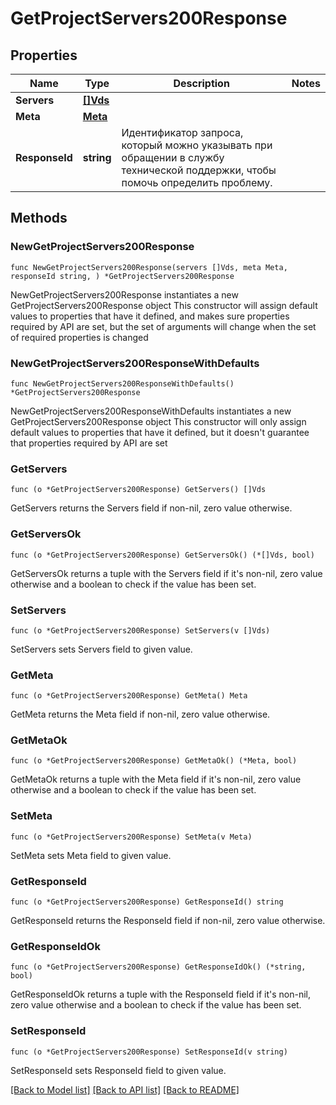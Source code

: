 # GetProjectServers200Response

## Properties

Name | Type | Description | Notes
------------ | ------------- | ------------- | -------------
**Servers** | [**[]Vds**](Vds.md) |  | 
**Meta** | [**Meta**](Meta.md) |  | 
**ResponseId** | **string** | Идентификатор запроса, который можно указывать при обращении в службу технической поддержки, чтобы помочь определить проблему. | 

## Methods

### NewGetProjectServers200Response

`func NewGetProjectServers200Response(servers []Vds, meta Meta, responseId string, ) *GetProjectServers200Response`

NewGetProjectServers200Response instantiates a new GetProjectServers200Response object
This constructor will assign default values to properties that have it defined,
and makes sure properties required by API are set, but the set of arguments
will change when the set of required properties is changed

### NewGetProjectServers200ResponseWithDefaults

`func NewGetProjectServers200ResponseWithDefaults() *GetProjectServers200Response`

NewGetProjectServers200ResponseWithDefaults instantiates a new GetProjectServers200Response object
This constructor will only assign default values to properties that have it defined,
but it doesn't guarantee that properties required by API are set

### GetServers

`func (o *GetProjectServers200Response) GetServers() []Vds`

GetServers returns the Servers field if non-nil, zero value otherwise.

### GetServersOk

`func (o *GetProjectServers200Response) GetServersOk() (*[]Vds, bool)`

GetServersOk returns a tuple with the Servers field if it's non-nil, zero value otherwise
and a boolean to check if the value has been set.

### SetServers

`func (o *GetProjectServers200Response) SetServers(v []Vds)`

SetServers sets Servers field to given value.


### GetMeta

`func (o *GetProjectServers200Response) GetMeta() Meta`

GetMeta returns the Meta field if non-nil, zero value otherwise.

### GetMetaOk

`func (o *GetProjectServers200Response) GetMetaOk() (*Meta, bool)`

GetMetaOk returns a tuple with the Meta field if it's non-nil, zero value otherwise
and a boolean to check if the value has been set.

### SetMeta

`func (o *GetProjectServers200Response) SetMeta(v Meta)`

SetMeta sets Meta field to given value.


### GetResponseId

`func (o *GetProjectServers200Response) GetResponseId() string`

GetResponseId returns the ResponseId field if non-nil, zero value otherwise.

### GetResponseIdOk

`func (o *GetProjectServers200Response) GetResponseIdOk() (*string, bool)`

GetResponseIdOk returns a tuple with the ResponseId field if it's non-nil, zero value otherwise
and a boolean to check if the value has been set.

### SetResponseId

`func (o *GetProjectServers200Response) SetResponseId(v string)`

SetResponseId sets ResponseId field to given value.



[[Back to Model list]](../README.md#documentation-for-models) [[Back to API list]](../README.md#documentation-for-api-endpoints) [[Back to README]](../README.md)



